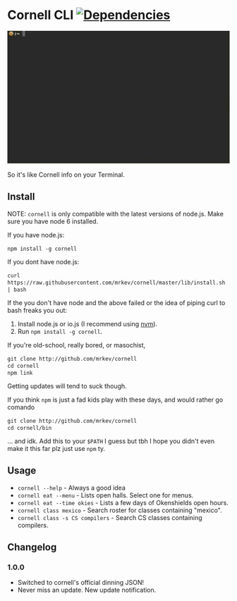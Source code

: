 # Cornell CLI [![Dependencies](https://david-dm.org/mrkev/cornell.png)](https://david-dm.org/mrkev/cornell#info=dependencies)

![gif 🙌](https://github.com/mrkev/cornell/raw/gh-pages/images/usage.gif)

So it's like Cornell info on your Terminal. 

## Install

NOTE: `cornell` is only compatible with the latest versions of node.js. Make sure you have node 6 installed.

If you have node.js: 

    npm install -g cornell

If you dont have node.js:

    curl https://raw.githubusercontent.com/mrkev/cornell/master/lib/install.sh | bash

If the you don't have node and the above failed or the idea of piping curl to bash freaks you out:

1. Install node.js or io.js (I recommend using [nvm](https://github.com/creationix/nvm)).
2. Run `npm install -g cornell`.

If you're old-school, really bored, or masochist,

    git clone http://github.com/mrkev/cornell
    cd cornell
    npm link

Getting updates will tend to suck though.

If you think `npm` is just a fad kids play with these days, and would rather go comando

    git clone http://github.com/mrkev/cornell
    cd cornell/bin

... and idk. Add this to your `$PATH` I guess but tbh I hope you didn't even make it this far plz just use `npm` ty.

## Usage 
 - `cornell --help` - Always a good idea 
 - `cornell eat --menu` - Lists open halls. Select one for menus.
 - `cornell eat --time okies` - Lists a few days of Okenshields open hours.
 - `cornell class mexico` - Search roster for classes containing "mexico".
 - `cornell class -s CS compilers` - Search CS classes containing compilers.

## Changelog

### 1.0.0
- Switched to cornell's official dinning JSON!
- Never miss an update. New update notification.

